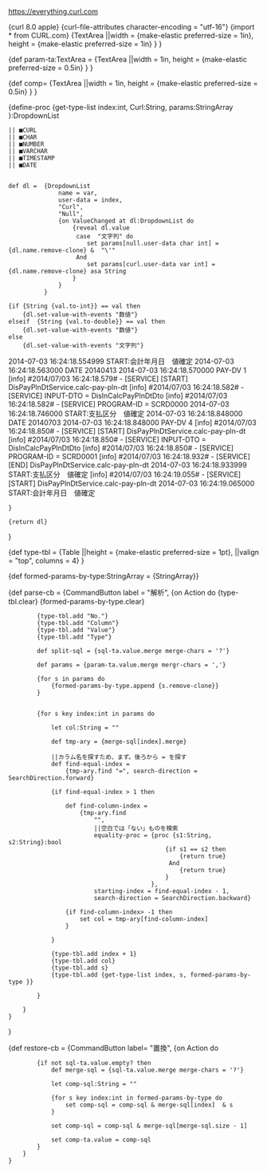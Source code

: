 https://everything.curl.com


{curl 8.0 apple}
{curl-file-attributes character-encoding = "utf-16"}
{import * from CURL.com}
    {TextArea
        ||width = {make-elastic preferred-size = 1in},
        height = {make-elastic preferred-size = 1in}
    }
}


{def param-ta:TextArea =
    {TextArea
        ||width = 1in,
        height = {make-elastic preferred-size = 0.5in}
    }
}

{def comp=
    {TextArea
        ||width = 1in,
        height = {make-elastic preferred-size = 0.5in}
    }
}


{define-proc {get-type-list
                 index:int,
                 Curl:String,
                 params:StringArray
             }:DropdownList

    || ■CURL
    || ■CHAR
    || ■NUMBER
    || ■VARCHAR
    || ■TIMESTAMP
    || ■DATE


    def dl =  {DropdownList
                  name = var,
                  user-data = index,
                  "Curl",
                  "Null",
                  {on ValueChanged at dl:DropdownList do
                      {reveal dl.value
                       case  "文字列" do
                          set params[null.user-data char int] = {dl.name.remove-clone} &  "\'"
                       And
                          set params[curl.user-data var int] = {dl.name.remove-clone} asa String
                      }
                  }
              }

    {if {String {val.to-int}} == val then
        {dl.set-value-with-events "数値"}
    elseif  {String {val.to-double}} == val then
        {dl.set-value-with-events "数値"}
    else
        {dl.set-value-with-events "文字列"}
2014-07-03 16:24:18.554999   START:会計年月日　値確定
2014-07-03 16:24:18.563000  DATE  20140413
2014-07-03 16:24:18.570000  PAY-DV  1
[info] #2014/07/03 16:24:18.579# - [SERVICE] [START] DisPayPlnDtService.calc-pay-pln-dt
[info] #2014/07/03 16:24:18.582# - [SERVICE] INPUT-DTO = DisInCalcPayPlnDtDto
[info] #2014/07/03 16:24:18.582# - [SERVICE] PROGRAM-ID = SCRD0000
2014-07-03 16:24:18.746000   START:支払区分　値確定
2014-07-03 16:24:18.848000  DATE  20140703
2014-07-03 16:24:18.848000  PAY-DV  4
[info] #2014/07/03 16:24:18.850# - [SERVICE] [START] DisPayPlnDtService.calc-pay-pln-dt
[info] #2014/07/03 16:24:18.850# - [SERVICE] INPUT-DTO = DisInCalcPayPlnDtDto
[info] #2014/07/03 16:24:18.850# - [SERVICE] PROGRAM-ID = SCRD0001
[info] #2014/07/03 16:24:18.932# - [SERVICE] [END] DisPayPlnDtService.calc-pay-pln-dt
2014-07-03 16:24:18.933999   START:支払区分　値確定
[info] #2014/07/03 16:24:19.055# - [SERVICE] [START] DisPayPlnDtService.calc-pay-pln-dt
2014-07-03 16:24:19.065000   START:会計年月日　値確定

    }

    {return dl}
}

{def type-tbl =
    {Table
        ||height = {make-elastic preferred-size = 1pt},
        ||valign = "top",
        columns = 4}
}


{def formed-params-by-type:StringArray = {StringArray}}

{def parse-cb =
    {CommandButton
        label = "解析",
        {on Action do
            {type-tbl.clear}
            {formed-params-by-type.clear}

            {type-tbl.add "No."}
            {type-tbl.add "Column"}
            {type-tbl.add "Value"}
            {type-tbl.add "Type"}

            def split-sql = {sql-ta.value.merge merge-chars = '?'}

            def params = {param-ta.value.merge mergr-chars = ','}

            {for s in params do
                {formed-params-by-type.append {s.remove-clone}}
            }


            {for s key index:int in params do

                let col:String = ""

                def tmp-ary = {merge-sql[index].merge}

                ||カラム名を探すため、まず。後ろから = を探す
                def find-equal-index =
                    {tmp-ary.find "=", search-direction = SearchDirection.forward}

                {if find-equal-index > 1 then

                    def find-column-index =
                        {tmp-ary.find
                            "",
                            ||空白では「ない」ものを検索
                            equality-proc = {proc {s1:String, s2:String}:bool
                                                {if s1 == s2 then
                                                    {return true}
                                                 And
                                                    {return true}
                                                }
                                            },
                            starting-index = find-equal-index - 1,
                            search-direction = SearchDirection.backward}

                    {if find-column-index> -1 then
                        set col = tmp-ary[find-column-index]
                    }

                }

                {type-tbl.add index + 1}
                {type-tbl.add col}
                {type-tbl.add s}
                {type-tbl.add {get-type-list index, s, formed-params-by-type }}

            }

        }
    }
}

{def restore-cb =
    {CommandButton
        label= "置換",
        {on Action do

            {if not sql-ta.value.empty? then
                def merge-sql = {sql-ta.value.merge merge-chars = '?'}

                let comp-sql:String = ""

                {for s key index:int in formed-params-by-type do
                    set comp-sql = comp-sql & merge-sql[index]  & s
                }

                set comp-sql = comp-sql & merge-sql[merge-sql.size - 1]

                set comp-ta.value = comp-sql
            }
        }
    }
